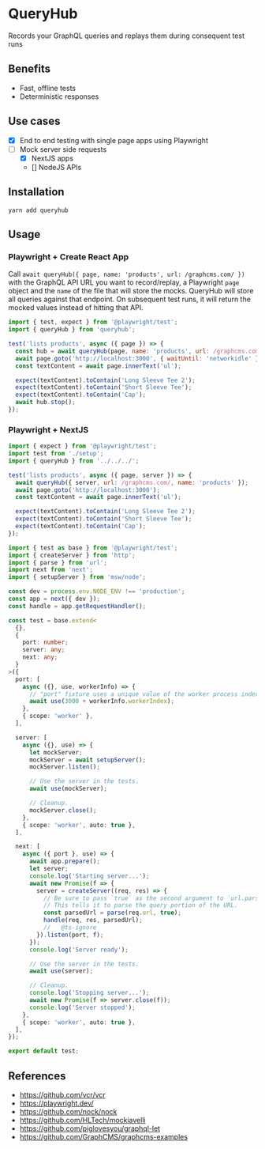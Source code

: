 # QueryHub

Records your GraphQL queries and replays them during consequent test runs

## Benefits

- Fast, offline tests
- Deterministic responses

## Use cases

- [x] End to end testing with single page apps using Playwright
- [ ] Mock server side requests
  - [x] NextJS apps
  - [] NodeJS APIs

## Installation

`yarn add queryhub`

## Usage

### Playwright + Create React App

Call `await queryHub({ page, name: 'products', url: /graphcms.com/ })` with the GraphQL API URL you want to record/replay, a Playwright `page` object and the `name` of the file that will store the mocks. QueryHub will store all queries against that endpoint. On subsequent test runs, it will return the mocked values instead of hitting that API.

```js
import { test, expect } from '@playwright/test';
import { queryHub } from 'queryhub';

test('lists products', async ({ page }) => {
  const hub = await queryHub(page, name: 'products', url: /graphcms.com/ });
  await page.goto('http://localhost:3000', { waitUntil: 'networkidle' });
  const textContent = await page.innerText('ul');

  expect(textContent).toContain('Long Sleeve Tee 2');
  expect(textContent).toContain('Short Sleeve Tee');
  expect(textContent).toContain('Cap');
  await hub.stop();
});
```

### Playwright + NextJS

```js
import { expect } from '@playwright/test';
import test from './setup';
import { queryHub } from '../../../';

test('lists products', async ({ page, server }) => {
  await queryHub({ server, url: /graphcms.com/, name: 'products' });
  await page.goto('http://localhost:3000');
  const textContent = await page.innerText('ul');

  expect(textContent).toContain('Long Sleeve Tee 2');
  expect(textContent).toContain('Short Sleeve Tee');
  expect(textContent).toContain('Cap');
});
```

```ts
import { test as base } from '@playwright/test';
import { createServer } from 'http';
import { parse } from 'url';
import next from 'next';
import { setupServer } from 'msw/node';

const dev = process.env.NODE_ENV !== 'production';
const app = next({ dev });
const handle = app.getRequestHandler();

const test = base.extend<
  {},
  {
    port: number;
    server: any;
    next: any;
  }
>({
  port: [
    async ({}, use, workerInfo) => {
      // "port" fixture uses a unique value of the worker process index.
      await use(3000 + workerInfo.workerIndex);
    },
    { scope: 'worker' },
  ],

  server: [
    async ({}, use) => {
      let mockServer;
      mockServer = await setupServer();
      mockServer.listen();

      // Use the server in the tests.
      await use(mockServer);

      // Cleanup.
      mockServer.close();
    },
    { scope: 'worker', auto: true },
  ],

  next: [
    async ({ port }, use) => {
      await app.prepare();
      let server;
      console.log('Starting server...');
      await new Promise(f => {
        server = createServer((req, res) => {
          // Be sure to pass `true` as the second argument to `url.parse`.
          // This tells it to parse the query portion of the URL.
          const parsedUrl = parse(req.url, true);
          handle(req, res, parsedUrl);
          //   @ts-ignore
        }).listen(port, f);
      });
      console.log('Server ready');

      // Use the server in the tests.
      await use(server);

      // Cleanup.
      console.log('Stopping server...');
      await new Promise(f => server.close(f));
      console.log('Server stopped');
    },
    { scope: 'worker', auto: true },
  ],
});

export default test;
```

## References

- https://github.com/vcr/vcr
- https://playwright.dev/
- https://github.com/nock/nock
- https://github.com/HLTech/mockiavelli
- https://github.com/piglovesyou/graphql-let
- https://github.com/GraphCMS/graphcms-examples
